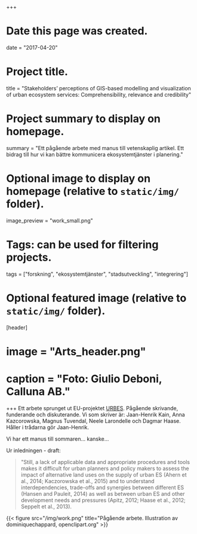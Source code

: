 +++
# Date this page was created.
date = "2017-04-20"

# Project title.
title = "Stakeholders’ perceptions of GIS-based modelling and visualization of urban ecosystem services: Comprehensibility, relevance and credibility"

# Project summary to display on homepage.
summary = "Ett pågående arbete med manus till vetenskaplig artikel. Ett bidrag till hur vi kan bättre kommunicera ekosystemtjänster i planering."

# Optional image to display on homepage (relative to `static/img/` folder).
image_preview = "work_small.png"

# Tags: can be used for filtering projects.
tags = ["forskning", "ekosystemtjänster", "stadsutveckling", "integrering"]

# Optional featured image (relative to `static/img/` folder).
[header]
# image = "Arts_header.png"
# caption = "Foto: Giulio Deboni, Calluna AB."


+++
Ett arbete sprunget ut EU-projektet [URBES](https://www.mistraurbanfutures.org/en/project/urbes-urban-biodiversity-and-ecosystem-services). Pågående skrivande, funderande och diskuterande. Vi som skriver är: Jaan-Henrik Kain, Anna Kazcorowska, Magnus Tuvendal, Neele Larondelle och Dagmar Haase. Håller i trådarna gör Jaan-Henrik. 

Vi har ett manus till sommaren… kanske…

Ur inledningen - draft:

>"Still, a lack of applicable data and appropriate procedures and tools makes it difficult for urban planners and policy makers to assess the impact of alternative land uses on the supply of urban ES (Ahern et al., 2014; Kaczorowska et al., 2015) and to understand interdependencies, trade-offs and synergies between different ES (Hansen and Pauleit, 2014) as well as between urban ES and other development needs and pressures (Apitz, 2012; Haase et al., 2012; Seppelt et al., 2013). 



{{< figure src="/img/work.png" title="Pågående arbete. Illustration av dominiquechappard, openclipart.org" >}}

